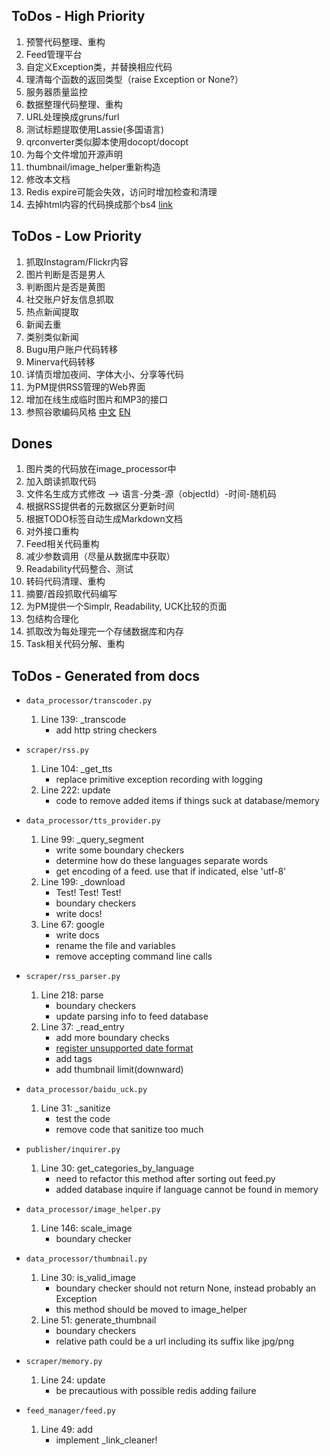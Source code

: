 ToDos - High Priority
----------------------
1. 预警代码整理、重构
2. Feed管理平台
3. 自定义Exception类，并替换相应代码
4. 理清每个函数的返回类型（raise Exception or None?）
5. 服务器质量监控
6. 数据整理代码整理、重构
7. URL处理换成gruns/furl
8. 测试标题提取使用Lassie(多国语言)
9. qrconverter类似脚本使用docopt/docopt
10. 为每个文件增加开源声明
11. thumbnail/image_helper重新构造
12. 修改本文档
13. Redis expire可能会失效，访问时增加检查和清理
14. 去掉html内容的代码换成那个bs4
    [link](http://azd325.github.io/blog/2013/08/18/python-strip-tags/)

ToDos - Low Priority
---------------------
1. 抓取Instagram/Flickr内容
2. 图片判断是否是男人
3. 判断图片是否是黄图
4. 社交账户好友信息抓取
5. 热点新闻提取
6. 新闻去重
7. 类别类似新闻
8. Bugu用户账户代码转移
9. Minerva代码转移
10. 详情页增加夜间、字体大小、分享等代码
11. 为PM提供RSS管理的Web界面
12. 增加在线生成临时图片和MP3的接口
13. 参照谷歌编码风格
    [中文](http://zh-google-styleguide.readthedocs.org/en/latest/google-python-styleguide/)
    [EN](http://google-styleguide.googlecode.com/svn/trunk/pyguide.html)

Dones
------
1. 图片类的代码放在image_processor中
2. 加入朗读抓取代码
3. 文件名生成方式修改 --> 语言-分类-源（objectId）-时间-随机码
4. 根据RSS提供者的元数据区分更新时间
5. 根据TODO标签自动生成Markdown文档
6. 对外接口重构
7. Feed相关代码重构
8. 减少参数调用（尽量从数据库中获取）
9. Readability代码整合、测试
10. 转码代码清理、重构
11. 摘要/首段抓取代码编写
12. 为PM提供一个Simplr, Readability, UCK比较的页面
13. 包结构合理化
14. 抓取改为每处理完一个存储数据库和内存
15. Task相关代码分解、重构


ToDos - Generated from docs
--------------------------
* `data_processor/transcoder.py`
    1. Line 139: _transcode
        - add http string checkers

* `scraper/rss.py`
    1. Line 104: _get_tts
        - replace primitive exception recording with logging
    2. Line 222: update
        - code to remove added items if things suck at database/memory

* `data_processor/tts_provider.py`
    1. Line 99: _query_segment
        - write some boundary checkers
        - determine how do these languages separate words
        - get encoding of a feed. use that if indicated, else 'utf-8'
    2. Line 199: _download
        - Test! Test! Test!
        - boundary checkers
        - write docs!
    3. Line 67: google
        - write docs
        - rename the file and variables
        - remove accepting command line calls

* `scraper/rss_parser.py`
    1. Line 218: parse
        - boundary checkers
        - update parsing info to feed database
    2. Line 37: _read_entry
        - add more boundary checks
        - [register unsupported date format](http://pythonhosted.org/feedparser/date-parsing.html#advanced-date)
        - add tags
        - add thumbnail limit(downward)

* `data_processor/baidu_uck.py`
    1. Line 31: _sanitize
        - test the code
        - remove code that sanitize too much

* `publisher/inquirer.py`
    1. Line 30: get_categories_by_language
        - need to refactor this method after sorting out feed.py
        - added database inquire if language cannot be found in memory

* `data_processor/image_helper.py`
    1. Line 146: scale_image
        - boundary checker

* `data_processor/thumbnail.py`
    1. Line 30: is_valid_image
        - boundary checker should not return None, instead probably an Exception
        - this method should be moved to image_helper
    2. Line 51: generate_thumbnail
        - boundary checkers
        - relative path could be a url including its suffix like jpg/png

* `scraper/memory.py`
    1. Line 24: update
        - be precautious with possible redis adding failure

* `feed_manager/feed.py`
    1. Line 49: add
        - implement _link_cleaner!

